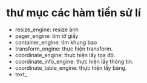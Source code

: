 # thư mục các hàm tiền sử lí 

- resize_engine: resize ảnh
- pager_engine: tìm tờ giấy
- container_engine: tìm khung bao
- transform_engine: thực hiện transform.
- coordinate_engine: thực hiện lấy tọa độ.
- coordinate_info_engine: thực hiện lấy thông tin.
- coordinate_table_engine: thực hiện lấy bảng.
- text_